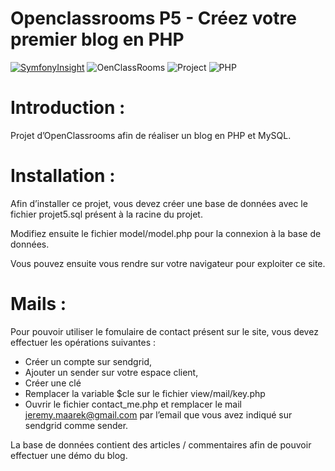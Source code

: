 # Openclassrooms P5 - Créez votre premier blog en PHP

[![SymfonyInsight](https://insight.symfony.com/projects/3faed7c5-c814-4f94-8fa6-89eddda7d1ef/mini.svg)](https://insight.symfony.com/projects/3faed7c5-c814-4f94-8fa6-89eddda7d1ef)
![OenClassRooms](https://img.shields.io/badge/OpenClassRooms-DA_PHP/SF-blue.svg)
![Project](https://img.shields.io/badge/Project-5-blue.svg)
![PHP](https://img.shields.io/badge/PHP-7.2-blue.svg)

# Introduction :

Projet d’OpenClassrooms afin de réaliser un blog en PHP et MySQL.

# Installation : 

Afin d’installer ce projet, vous devez créer une base de données avec le fichier projet5.sql présent à la racine du projet. 

Modifiez ensuite le fichier model/model.php pour la connexion à la base de données. 

Vous pouvez ensuite vous rendre sur votre navigateur pour exploiter ce site. 

# Mails : 

Pour pouvoir utiliser le fomulaire de contact présent sur le site, vous devez effectuer les opérations suivantes : 

*	Créer un compte sur sendgrid,
*	Ajouter un sender sur votre espace client, 
*	Créer une clé
*	Remplacer la variable $cle sur le fichier view/mail/key.php 
*	Ouvrir le fichier contact_me.php et remplacer le mail jeremy.maarek@gmail.com par l’email que vous avez indiqué sur sendgrid comme sender. 

La base de données contient des articles / commentaires afin de pouvoir effectuer une démo du blog. 
